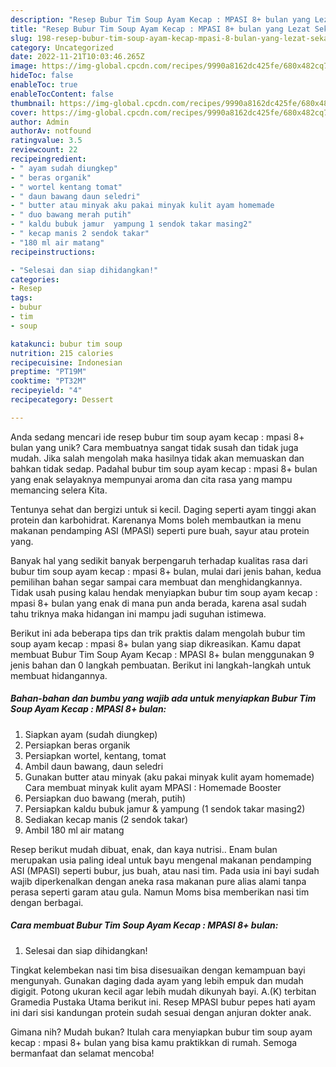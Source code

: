 ```yaml
---
description: "Resep Bubur Tim Soup Ayam Kecap : MPASI 8+ bulan yang Lezat Sekali"
title: "Resep Bubur Tim Soup Ayam Kecap : MPASI 8+ bulan yang Lezat Sekali"
slug: 198-resep-bubur-tim-soup-ayam-kecap-mpasi-8-bulan-yang-lezat-sekali
category: Uncategorized
date: 2022-11-21T10:03:46.265Z
image: https://img-global.cpcdn.com/recipes/9990a8162dc425fe/680x482cq70/bubur-tim-soup-ayam-kecap-mpasi-8-bulan-foto-resep-utama.jpg
hideToc: false
enableToc: true
enableTocContent: false
thumbnail: https://img-global.cpcdn.com/recipes/9990a8162dc425fe/680x482cq70/bubur-tim-soup-ayam-kecap-mpasi-8-bulan-foto-resep-utama.jpg
cover: https://img-global.cpcdn.com/recipes/9990a8162dc425fe/680x482cq70/bubur-tim-soup-ayam-kecap-mpasi-8-bulan-foto-resep-utama.jpg
author: Admin
authorAv: notfound
ratingvalue: 3.5
reviewcount: 22
recipeingredient:
- " ayam sudah diungkep"
- " beras organik"
- " wortel kentang tomat"
- " daun bawang daun seledri"
- " butter atau minyak aku pakai minyak kulit ayam homemade                      Cara membuat minyak kulit ayam MPASI  Homemade Booster"
- " duo bawang merah putih"
- " kaldu bubuk jamur  yampung 1 sendok takar masing2"
- " kecap manis 2 sendok takar"
- "180 ml air matang"
recipeinstructions:

- "Selesai dan siap dihidangkan!"
categories:
- Resep
tags:
- bubur
- tim
- soup

katakunci: bubur tim soup 
nutrition: 215 calories
recipecuisine: Indonesian
preptime: "PT19M"
cooktime: "PT32M"
recipeyield: "4"
recipecategory: Dessert

---
```





Anda sedang mencari ide resep bubur tim soup ayam kecap : mpasi 8+ bulan yang unik? Cara membuatnya sangat tidak susah dan tidak juga mudah. Jika salah mengolah maka hasilnya tidak akan memuaskan dan bahkan tidak sedap. Padahal bubur tim soup ayam kecap : mpasi 8+ bulan yang enak selayaknya mempunyai aroma dan cita rasa yang mampu memancing selera Kita.





Tentunya sehat dan bergizi untuk si kecil. Daging seperti ayam tinggi akan protein dan karbohidrat. Karenanya Moms boleh membautkan ia menu makanan pendamping ASI (MPASI) seperti pure buah, sayur atau protein yang.

Banyak hal yang sedikit banyak berpengaruh terhadap kualitas rasa dari bubur tim soup ayam kecap : mpasi 8+ bulan, mulai dari jenis bahan, kedua pemilihan bahan segar sampai cara membuat dan menghidangkannya. Tidak usah pusing kalau hendak menyiapkan bubur tim soup ayam kecap : mpasi 8+ bulan yang enak di mana pun anda berada, karena asal sudah tahu triknya maka hidangan ini mampu jadi suguhan istimewa.






Berikut ini ada beberapa tips dan trik praktis dalam mengolah bubur tim soup ayam kecap : mpasi 8+ bulan yang siap dikreasikan. Kamu dapat membuat Bubur Tim Soup Ayam Kecap : MPASI 8+ bulan menggunakan 9 jenis bahan dan 0 langkah pembuatan. Berikut ini langkah-langkah untuk membuat hidangannya.

<!--inarticleads1-->

##### Bahan-bahan dan bumbu yang wajib ada untuk menyiapkan Bubur Tim Soup Ayam Kecap : MPASI 8+ bulan:

1. Siapkan  ayam (sudah diungkep)
1. Persiapkan  beras organik
1. Persiapkan  wortel, kentang, tomat
1. Ambil  daun bawang, daun seledri
1. Gunakan  butter atau minyak (aku pakai minyak kulit ayam homemade)                      Cara membuat minyak kulit ayam MPASI : Homemade Booster
1. Persiapkan  duo bawang (merah, putih)
1. Persiapkan  kaldu bubuk jamur &amp; yampung (1 sendok takar masing2)
1. Sediakan  kecap manis (2 sendok takar)
1. Ambil 180 ml air matang


Resep berikut mudah dibuat, enak, dan kaya nutrisi.. Enam bulan merupakan usia paling ideal untuk bayu mengenal makanan pendamping ASI (MPASI) seperti bubur, jus buah, atau nasi tim. Pada usia ini bayi sudah wajib diperkenalkan dengan aneka rasa makanan pure alias alami tanpa perasa seperti garam atau gula. Namun Moms bisa memberikan nasi tim dengan berbagai. 

<!--inarticleads2-->

##### Cara membuat Bubur Tim Soup Ayam Kecap : MPASI 8+ bulan:


1. Selesai dan siap dihidangkan!

Tingkat kelembekan nasi tim bisa disesuaikan dengan kemampuan bayi mengunyah. Gunakan daging dada ayam yang lebih empuk dan mudah digigit. Potong ukuran kecil agar lebih mudah dikunyah bayi. A.(K) terbitan Gramedia Pustaka Utama berikut ini. Resep MPASI bubur pepes hati ayam ini dari sisi kandungan protein sudah sesuai dengan anjuran dokter anak. 

Gimana nih? Mudah bukan? Itulah cara menyiapkan bubur tim soup ayam kecap : mpasi 8+ bulan yang bisa kamu praktikkan di rumah. Semoga bermanfaat dan selamat mencoba!
